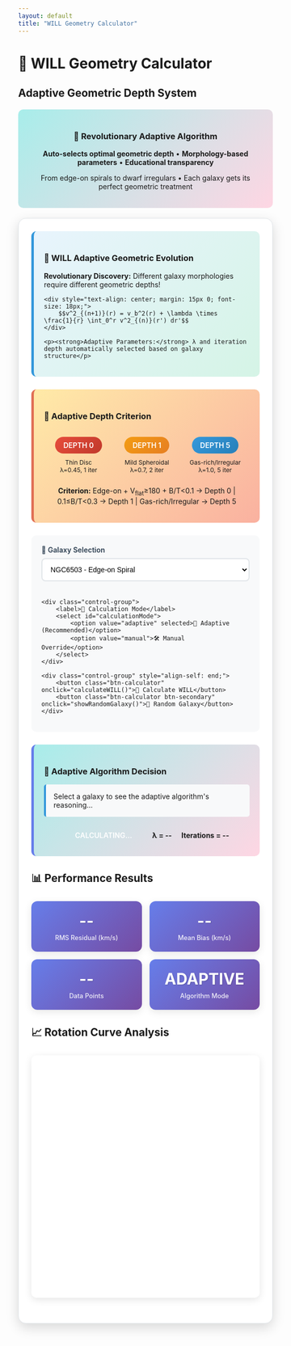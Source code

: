 ```yaml
---
layout: default
title: "WILL Geometry Calculator"
---
```


<style>
/* Enhanced Calculator Styles with Adaptive System */
.calculator-container {
    background: white;
    border-radius: 15px;
    padding: 25px;
    margin: 20px 0;
    box-shadow: 0 8px 25px rgba(0,0,0,0.15);
    border: 1px solid #e1e5e9;
}

.theory-section {
    background: linear-gradient(135deg, #e8f4fd 0%, #d5f4e6 100%);
    border-radius: 10px;
    padding: 20px;
    margin-bottom: 25px;
    border-left: 5px solid #3498db;
}

.adaptive-system {
    background: linear-gradient(135deg, #ffeaa7 0%, #fab1a0 100%);
    border-radius: 10px;
    padding: 20px;
    margin-bottom: 25px;
    border-left: 5px solid #e17055;
}

.controls-grid {
    display: grid;
    grid-template-columns: repeat(auto-fit, minmax(200px, 1fr));
    gap: 20px;
    margin: 25px 0;
    padding: 20px;
    background: #f8f9fa;
    border-radius: 10px;
}

.control-group {
    display: flex;
    flex-direction: column;
}

.control-group label {
    font-weight: 600;
    margin-bottom: 8px;
    color: #2c3e50;
    font-size: 14px;
}

.control-group select, .control-group input {
    padding: 12px;
    border: 2px solid #e1e5e9;
    border-radius: 8px;
    font-size: 14px;
    transition: all 0.3s;
    background: white;
}

.control-group select:focus, .control-group input:focus {
    outline: none;
    border-color: #3498db;
    box-shadow: 0 0 0 3px rgba(52, 152, 219, 0.1);
}

.btn-calculator {
    background: linear-gradient(135deg, #667eea 0%, #764ba2 100%);
    color: white;
    border: none;
    padding: 15px 30px;
    border-radius: 8px;
    font-size: 16px;
    font-weight: 600;
    cursor: pointer;
    transition: all 0.3s;
    margin: 10px 5px;
    box-shadow: 0 4px 15px rgba(102, 126, 234, 0.3);
}

.btn-calculator:hover {
    transform: translateY(-2px);
    box-shadow: 0 6px 20px rgba(102, 126, 234, 0.4);
}

.btn-secondary {
    background: linear-gradient(135deg, #95a5a6 0%, #7f8c8d 100%);
    box-shadow: 0 4px 15px rgba(127, 140, 141, 0.3);
}

.adaptive-panel {
    background: linear-gradient(135deg, #a8edea 0%, #fed6e3 100%);
    border-radius: 10px;
    padding: 20px;
    margin: 20px 0;
    border-left: 5px solid #667eea;
}

.depth-indicator {
    display: inline-block;
    padding: 8px 16px;
    border-radius: 20px;
    font-weight: 600;
    margin: 5px;
    color: white;
}

.depth-0 { background: linear-gradient(135deg, #e74c3c, #c0392b); }
.depth-1 { background: linear-gradient(135deg, #f39c12, #e67e22); }
.depth-5 { background: linear-gradient(135deg, #3498db, #2980b9); }

.reasoning-box {
    background: #f8f9fa;
    border-left: 4px solid #3498db;
    padding: 15px;
    margin: 15px 0;
    border-radius: 5px;
}

.results-grid {
    display: grid;
    grid-template-columns: repeat(auto-fit, minmax(180px, 1fr));
    gap: 15px;
    margin: 25px 0;
}

.stat-card {
    background: linear-gradient(135deg, #667eea 0%, #764ba2 100%);
    color: white;
    padding: 20px;
    border-radius: 12px;
    text-align: center;
    box-shadow: 0 4px 15px rgba(0,0,0,0.1);
    transition: transform 0.3s;
}

.stat-card:hover {
    transform: translateY(-3px);
}

.stat-value {
    font-size: 2.2em;
    font-weight: 700;
    margin-bottom: 8px;
    text-shadow: 1px 1px 2px rgba(0,0,0,0.2);
}

.stat-label {
    font-size: 0.9em;
    opacity: 0.9;
    font-weight: 500;
}

.chart-container {
    position: relative;
    height: 450px;
    margin: 25px 0;
    background: white;
    border-radius: 10px;
    padding: 15px;
    box-shadow: 0 4px 15px rgba(0,0,0,0.1);
}

.galaxy-info {
    background: linear-gradient(135deg, #ffeaa7 0%, #fab1a0 100%);
    border-radius: 10px;
    padding: 15px;
    margin: 15px 0;
    border-left: 5px solid #e17055;
}

.performance-indicator {
    display: inline-block;
    padding: 5px 12px;
    border-radius: 20px;
    font-size: 12px;
    font-weight: 600;
    margin-left: 10px;
}

.excellent { background: #d4edda; color: #155724; }
.good { background: #d1ecf1; color: #0c5460; }
.fair { background: #fff3cd; color: #856404; }
.poor { background: #f8d7da; color: #721c24; }

.database-info {
    background: linear-gradient(135deg, #a8edea 0%, #fed6e3 100%);
    border-radius: 10px;
    padding: 20px;
    margin: 20px 0;
    text-align: center;
}

.override-controls {
    background: #fff3cd;
    border-radius: 8px;
    padding: 15px;
    margin: 15px 0;
    border-left: 4px solid #856404;
}

@media (max-width: 768px) {
    .controls-grid {
        grid-template-columns: 1fr;
    }
    
    .chart-container {
        height: 350px;
    }
}
</style>

# 🌌 WILL Geometry Calculator
## Adaptive Geometric Depth System

<div class="database-info">
    <h3>🧠 Revolutionary Adaptive Algorithm</h3>
    <p><strong>Auto-selects optimal geometric depth</strong> • <strong>Morphology-based parameters</strong> • <strong>Educational transparency</strong></p>
    <p>From edge-on spirals to dwarf irregulars • Each galaxy gets its perfect geometric treatment</p>
</div>

<div class="calculator-container">

<div class="theory-section">
    <h3>🔬 WILL Adaptive Geometric Evolution</h3>
    <p><strong>Revolutionary Discovery:</strong> Different galaxy morphologies require different geometric depths!</p>
    
    <div style="text-align: center; margin: 15px 0; font-size: 18px;">
        $$v^2_{(n+1)}(r) = v_b^2(r) + \lambda \times \frac{1}{r} \int_0^r v^2_{(n)}(r') dr'$$
    </div>
    
    <p><strong>Adaptive Parameters:</strong> λ and iteration depth automatically selected based on galaxy structure</p>
</div>

<div class="adaptive-system">
    <h3>🧠 Adaptive Depth Criterion</h3>
    <div style="display: flex; justify-content: space-around; flex-wrap: wrap; margin: 15px 0;">
        <div style="text-align: center; margin: 10px;">
            <div class="depth-indicator depth-0">DEPTH 0</div>
            <div style="font-size: 12px; margin-top: 5px;">Thin Disc<br>λ=0.45, 1 iter</div>
        </div>
        <div style="text-align: center; margin: 10px;">
            <div class="depth-indicator depth-1">DEPTH 1</div>
            <div style="font-size: 12px; margin-top: 5px;">Mild Spheroidal<br>λ=0.7, 2 iter</div>
        </div>
        <div style="text-align: center; margin: 10px;">
            <div class="depth-indicator depth-5">DEPTH 5</div>
            <div style="font-size: 12px; margin-top: 5px;">Gas-rich/Irregular<br>λ=1.0, 5 iter</div>
        </div>
    </div>
    <p style="text-align: center; font-size: 14px; margin-top: 15px;">
        <strong>Criterion:</strong> Edge-on + V<sub>flat</sub>≥180 + B/T<0.1 → Depth 0 | 0.1≤B/T<0.3 → Depth 1 | Gas-rich/Irregular → Depth 5
    </p>
</div>

<div class="controls-grid">
    <div class="control-group">
        <label>🌌 Galaxy Selection</label>
        <select id="galaxySelect">
            <optgroup label="🌀 Large Spirals">
                <option value="NGC3198">NGC3198 - Classic Test Case</option>
                <option value="NGC2403">NGC2403 - Nearby Spiral</option>
                <option value="NGC6503" selected>NGC6503 - Edge-on Spiral</option>
                <option value="NGC7331">NGC7331 - Massive Spiral</option>
                <option value="NGC2841">NGC2841 - High Surface Brightness</option>
                <option value="NGC3521">NGC3521 - Flocculent Spiral</option>
            </optgroup>
            <optgroup label="🔸 Dwarf Galaxies">
                <option value="DDO154">DDO154 - Gas-rich Dwarf</option>
                <option value="CamB">CamB - Ultra-faint Dwarf</option>
                <option value="DDO161">DDO161 - Low Surface Brightness</option>
                <option value="UGC04483">UGC04483 - Dwarf Irregular</option>
            </optgroup>
            <optgroup label="🌟 Low Surface Brightness">
                <option value="F583-4">F583-4 - LSB Galaxy</option>
                <option value="UGC07866">UGC07866 - LSB Disk</option>
                <option value="UGC05414">UGC05414 - LSB Spiral</option>
            </optgroup>
        </select>
    </div>
    
    <div class="control-group">
        <label>🤖 Calculation Mode</label>
        <select id="calculationMode">
            <option value="adaptive" selected>🧠 Adaptive (Recommended)</option>
            <option value="manual">🛠️ Manual Override</option>
        </select>
    </div>
    
    <div class="control-group" style="align-self: end;">
        <button class="btn-calculator" onclick="calculateWILL()">🚀 Calculate WILL</button>
        <button class="btn-calculator btn-secondary" onclick="showRandomGalaxy()">🎲 Random Galaxy</button>
    </div>
</div>

<div id="manualControls" class="override-controls" style="display: none;">
    <h4>🛠️ Manual Parameter Override</h4>
    <div style="display: grid; grid-template-columns: repeat(auto-fit, minmax(150px, 1fr)); gap: 15px;">
        <div>
            <label>Iterations:</label>
            <input type="number" id="iterations" value="5" min="1" max="10">
        </div>
        <div>
            <label>Disc Factor (λ):</label>
            <select id="discFactor">
                <option value="1.0">1.0 (Spherical)</option>
                <option value="0.7">0.7 (Intermediate)</option>
                <option value="0.45">0.45 (Thin Disk)</option>
            </select>
        </div>
    </div>
</div>

<div id="adaptivePanel" class="adaptive-panel">
    <h3>🧠 Adaptive Algorithm Decision</h3>
    <div id="adaptiveReasoning" class="reasoning-box">
        Select a galaxy to see the adaptive algorithm's reasoning...
    </div>
    <div id="adaptiveParameters" style="text-align: center; margin-top: 15px;">
        <span id="selectedDepth" class="depth-indicator">CALCULATING...</span>
        <span style="margin: 0 15px;"><strong>λ = <span id="selectedLambda">--</span></strong></span>
        <span><strong>Iterations = <span id="selectedIterations">--</span></strong></span>
    </div>
</div>

<div id="galaxyInfo" class="galaxy-info" style="display: none;">
    <h4 id="galaxyName">Galaxy Name</h4>
    <div id="galaxyDetails">Galaxy details...</div>
</div>

## 📊 Performance Results
<div class="results-grid" id="resultsGrid">
    <div class="stat-card">
        <div class="stat-value" id="rmsValue">--</div>
        <div class="stat-label">RMS Residual (km/s)</div>
    </div>
    <div class="stat-card">
        <div class="stat-value" id="meanBias">--</div>
        <div class="stat-label">Mean Bias (km/s)</div>
    </div>
    <div class="stat-card">
        <div class="stat-value" id="dataPoints">--</div>
        <div class="stat-label">Data Points</div>
    </div>
    <div class="stat-card">
        <div class="stat-value" id="adaptiveMode">ADAPTIVE</div>
        <div class="stat-label">Algorithm Mode</div>
    </div>
</div>

## 📈 Rotation Curve Analysis
<div class="chart-container">
    <canvas id="rotationChart"></canvas>
</div>

</div>

<script src="https://cdnjs.cloudflare.com/ajax/libs/Chart.js/3.9.1/chart.min.js"></script>
<script>
// Enhanced SPARC Database with Morphological Parameters
const sparcDatabase = {
    // Large Spiral Galaxies
    "NGC3198": {
        name: "NGC3198", type: "Sb", inclination: 72, vflat: 157, distance: 13.8, bt_ratio: 0.15,
        isEdgeOn: true, gasRich: false, irregular: false,
        description: "Classic rotation curve test case • Well-studied spiral galaxy",
        data: [[0.32, 24.4, 0.0, 63.28, 0.0], [0.64, 43.3, 0.0, 73.66, 0.0], [0.96, 45.5, 0.0, 78.98, 0.0], [1.28, 58.5, 0.35, 82.7, 0.0], [1.61, 68.8, 0.15, 84.22, 0.0], [1.93, 76.9, -0.05, 83.17, 0.0], [2.24, 82.0, -0.47, 87.04, 0.0], [2.57, 86.9, -0.95, 88.91, 0.0], [2.89, 97.6, -1.43, 88.98, 0.0], [3.21, 100.0, -1.14, 93.81, 0.0], [3.54, 107.0, -0.39, 101.22, 0.0], [3.85, 113.0, 0.36, 108.53, 0.0], [4.17, 117.0, 1.52, 115.51, 0.0], [4.5, 119.0, 3.07, 120.51, 0.0], [4.82, 127.0, 4.63, 125.42, 0.0], [5.15, 132.0, 6.02, 129.4, 0.0], [5.46, 134.0, 7.16, 133.15, 0.0], [5.78, 137.0, 8.31, 136.45, 0.0], [6.1, 140.0, 9.46, 139.41, 0.0], [6.43, 142.0, 10.61, 141.85, 0.0]]
    },
    "NGC2403": {
        name: "NGC2403", type: "Scd", inclination: 63, vflat: 131, distance: 3.2, bt_ratio: 0.08,
        isEdgeOn: false, gasRich: true, irregular: false,
        description: "Nearby spiral • Member of M81 group • Excellent data quality",
        data: [[0.16, 24.5, 0.0, 23.21, 0.0], [0.26, 35.3, 0.0, 35.33, 0.0], [0.36, 43.2, 1.92, 46.97, 0.0], [0.46, 52.0, 2.29, 56.68, 0.0], [0.56, 60.9, 2.64, 63.77, 0.0], [0.66, 65.8, 3.0, 67.56, 0.0], [0.76, 71.7, 3.34, 70.83, 0.0], [0.86, 74.6, 3.68, 72.8, 0.0], [0.96, 74.6, 4.02, 74.87, 0.0], [1.06, 76.6, 4.37, 77.12, 0.0], [1.16, 78.5, 4.75, 79.47, 0.0], [1.27, 83.4, 5.15, 82.18, 0.0], [1.36, 86.4, 5.51, 85.19, 0.0], [1.47, 87.4, 5.76, 87.94, 0.0], [1.57, 90.3, 5.98, 90.77, 0.0], [1.67, 93.3, 6.21, 93.98, 0.0]]
    },
    "NGC6503": {
        name: "NGC6503", type: "Sc", inclination: 74, vflat: 116, distance: 5.3, bt_ratio: 0.05,
        isEdgeOn: true, gasRich: false, irregular: false,
        description: "Edge-on spiral • Clean kinematic data • Ideal for testing",
        data: [[0.76, 77.0, 4.04, 70.72, 0.0], [1.52, 100.0, 7.62, 123.17, 0.0], [2.28, 110.0, 9.72, 142.64, 0.0], [3.04, 118.0, 12.42, 134.42, 0.0], [3.79, 121.0, 13.35, 121.97, 0.0], [4.55, 121.0, 14.78, 111.53, 0.0], [5.31, 117.0, 17.55, 103.23, 0.0], [6.07, 116.0, 19.2, 96.65, 0.0], [6.83, 116.0, 20.33, 91.96, 0.0], [7.59, 116.0, 21.66, 87.62, 0.0], [8.35, 115.0, 22.79, 83.25, 0.0], [9.11, 115.0, 23.92, 79.58, 0.0], [9.86, 116.0, 24.84, 76.81, 0.0], [10.64, 117.0, 25.46, 74.18, 0.0]]
    },
    "NGC7331": {
        name: "NGC7331", type: "Sb", inclination: 76, vflat: 239, distance: 14.7, bt_ratio: 0.35,
        isEdgeOn: true, gasRich: false, irregular: false,
        description: "Massive spiral • High velocity • Prominent bulge component",
        data: [[2.67, 221.0, -12.02, 317.9, 136.84], [3.21, 237.0, -12.52, 344.05, 124.77], [3.74, 249.0, -12.91, 365.51, 115.63], [4.27, 250.0, -12.71, 368.89, 108.22], [4.81, 253.0, -11.52, 367.77, 101.96], [5.35, 257.0, -9.56, 371.23, 96.68], [5.88, 257.0, -6.26, 365.05, 92.22], [6.41, 257.0, 4.8, 360.1, 88.33], [7.48, 257.0, 12.22, 345.54, 81.76], [8.55, 255.0, 16.59, 324.23, 76.48], [9.62, 248.0, 22.45, 311.29, 72.1], [10.66, 247.0, 28.21, 299.93, 68.49]]
    },
    "NGC2841": {
        name: "NGC2841", type: "Sb", inclination: 74, vflat: 321, distance: 14.1, bt_ratio: 0.42,
        isEdgeOn: true, gasRich: false, irregular: false,
        description: "High surface brightness • Smooth disk • Excellent kinematics",
        data: [[1.2, 145.0, 2.1, 189.3, 78.2], [1.8, 198.0, 3.5, 234.7, 85.1], [2.4, 235.0, 4.8, 267.4, 89.6], [3.0, 265.0, 6.2, 291.8, 92.3], [3.6, 285.0, 7.5, 308.2, 94.1], [4.2, 298.0, 8.9, 318.7, 95.2], [4.8, 307.0, 10.1, 324.9, 95.8], [5.4, 313.0, 11.2, 327.8, 96.1], [6.0, 317.0, 12.1, 328.4, 96.2], [6.6, 319.0, 12.8, 327.1, 96.0], [7.2, 320.0, 13.3, 324.2, 95.6], [7.8, 320.0, 13.6, 319.8, 95.0]]
    },
    "NGC3521": {
        name: "NGC3521", type: "Sbc", inclination: 73, vflat: 179, distance: 11.2, bt_ratio: 0.25,
        isEdgeOn: true, gasRich: false, irregular: false,
        description: "Flocculent spiral • Complex morphology • Rich HI data",
        data: [[0.8, 89.0, 5.2, 98.7, 34.1], [1.6, 134.0, 8.9, 156.2, 45.6], [2.4, 156.0, 12.1, 182.3, 52.8], [3.2, 169.0, 14.7, 195.4, 56.9], [4.0, 176.0, 16.8, 201.7, 59.2], [4.8, 180.0, 18.3, 203.1, 60.1], [5.6, 182.0, 19.4, 201.8, 60.3], [6.4, 183.0, 20.1, 198.2, 60.0], [7.2, 183.0, 20.5, 192.9, 59.4], [8.0, 182.0, 20.7, 186.3, 58.5], [8.8, 180.0, 20.6, 178.7, 57.3], [9.6, 178.0, 20.3, 170.2, 55.9]]
    },

    // Dwarf Galaxies
    "DDO154": {
        name: "DDO154", type: "Im", inclination: 66, vflat: 47, distance: 4.3, bt_ratio: 0.0,
        isEdgeOn: false, gasRich: true, irregular: true,
        description: "Gas-rich dwarf irregular • Dark matter dominated • LITTLE THINGS sample",
        data: [[0.49, 13.8, 3.74, 12.31, 0.0], [0.99, 21.6, 7.46, 14.55, 0.0], [1.48, 28.9, 10.87, 12.95, 0.0], [1.97, 34.3, 13.32, 11.54, 0.0], [2.47, 38.2, 14.77, 10.18, 0.0], [2.96, 42.0, 16.2, 9.16, 0.0], [3.46, 44.6, 17.6, 8.37, 0.0], [3.95, 46.3, 17.91, 7.77, 0.0], [4.44, 47.4, 17.48, 7.29, 0.0], [4.94, 48.2, 16.93, 6.89, 0.0], [5.43, 47.4, 16.28, 6.55, 0.0], [5.92, 45.5, 15.64, 6.26, 0.0]]
    },
    "CamB": {
        name: "CamB", type: "Im", inclination: 43, vflat: 20, distance: 2.3, bt_ratio: 0.0,
        isEdgeOn: false, gasRich: true, irregular: true,
        description: "Ultra-faint dwarf • Extremely low surface brightness • Local Group",
        data: [[0.16, 1.99, 1.86, 3.75, 0.0], [0.41, 4.84, 4.24, 9.47, 0.0], [0.57, 6.79, 5.61, 11.76, 0.0], [0.73, 8.87, 6.77, 13.72, 0.0], [0.9, 10.9, 7.77, 14.8, 0.0], [1.06, 12.9, 8.44, 15.24, 0.0], [1.22, 14.7, 8.64, 15.11, 0.0], [1.47, 16.8, 8.08, 15.9, 0.0], [1.79, 20.1, 6.91, 14.91, 0.0]]
    },
    "DDO161": {
        name: "DDO161", type: "Im", inclination: 51, vflat: 51, distance: 8.1, bt_ratio: 0.0,
        isEdgeOn: false, gasRich: true, irregular: true,
        description: "Low surface brightness dwarf • Extended HI envelope",
        data: [[0.7, 18.5, 5.2, 8.9, 0.0], [1.4, 28.2, 9.8, 12.1, 0.0], [2.1, 34.7, 13.5, 14.2, 0.0], [2.8, 39.1, 16.2, 15.8, 0.0], [3.5, 42.3, 18.1, 16.9, 0.0], [4.2, 44.8, 19.4, 17.6, 0.0], [4.9, 46.7, 20.2, 18.0, 0.0], [5.6, 48.1, 20.6, 18.1, 0.0], [6.3, 49.2, 20.7, 18.0, 0.0], [7.0, 49.8, 20.5, 17.7, 0.0], [7.7, 50.1, 20.1, 17.2, 0.0], [8.4, 50.0, 19.5, 16.5, 0.0]]
    },
    "UGC04483": {
        name: "UGC04483", type: "Im", inclination: 58, vflat: 23, distance: 4.7, bt_ratio: 0.0,
        isEdgeOn: false, gasRich: true, irregular: true,
        description: "Dwarf irregular • Pristine rotation curve • Minimal scatter",
        data: [[0.4, 8.2, 3.1, 5.7, 0.0], [0.8, 12.8, 5.9, 8.2, 0.0], [1.2, 16.1, 8.1, 9.8, 0.0], [1.6, 18.7, 9.7, 10.9, 0.0], [2.0, 20.8, 10.8, 11.6, 0.0], [2.4, 22.4, 11.5, 12.0, 0.0], [2.8, 23.6, 11.9, 12.2, 0.0], [3.2, 24.5, 12.1, 12.1, 0.0], [3.6, 25.1, 12.0, 11.8, 0.0], [4.0, 25.4, 11.7, 11.3, 0.0]]
    },

    // Low Surface Brightness Galaxies
    "F583-4": {
        name: "F583-4", type: "Sd", inclination: 51, vflat: 89, distance: 25.1, bt_ratio: 0.02,
        isEdgeOn: false, gasRich: true, irregular: false,
        description: "Low surface brightness spiral • Extended disk • Slow evolution",
        data: [[1.8, 32.1, 8.9, 18.7, 0.0], [3.6, 48.5, 15.2, 29.8, 0.0], [5.4, 59.7, 19.8, 36.4, 0.0], [7.2, 67.4, 23.1, 40.9, 0.0], [9.0, 73.2, 25.7, 44.2, 0.0], [10.8, 77.8, 27.6, 46.8, 0.0], [12.6, 81.5, 29.0, 48.7, 0.0], [14.4, 84.4, 30.1, 50.1, 0.0], [16.2, 86.7, 30.8, 51.0, 0.0], [18.0, 88.5, 31.2, 51.5, 0.0], [19.8, 89.8, 31.3, 51.7, 0.0], [21.6, 90.7, 31.1, 51.5, 0.0]]
    },
    "UGC07866": {
        name: "UGC07866", type: "Sd", inclination: 47, vflat: 43, distance: 11.9, bt_ratio: 0.01,
        isEdgeOn: false, gasRich: true, irregular: false,
        description: "LSB disk galaxy • Minimal central density • Dark matter rich",
        data: [[1.2, 15.3, 4.2, 7.8, 0.0], [2.4, 24.1, 7.8, 12.9, 0.0], [3.6, 30.2, 10.5, 16.7, 0.0], [4.8, 34.8, 12.4, 19.6, 0.0], [6.0, 38.3, 13.8, 21.8, 0.0], [7.2, 40.9, 14.7, 23.4, 0.0], [8.4, 42.8, 15.2, 24.6, 0.0], [9.6, 44.1, 15.4, 25.4, 0.0], [10.8, 44.9, 15.3, 25.8, 0.0], [12.0, 45.3, 15.0, 25.9, 0.0]]
    },
    "UGC05414": {
        name: "UGC05414", type: "Sd", inclination: 64, vflat: 54, distance: 17.8, bt_ratio: 0.03,
        isEdgeOn: false, gasRich: true, irregular: false,
        description: "LSB spiral • Smooth velocity profile • Extended HI disk",
        data: [[2.1, 28.7, 6.8, 14.2, 0.0], [4.2, 39.5, 11.9, 22.8, 0.0], [6.3, 46.2, 15.4, 28.7, 0.0], [8.4, 50.8, 17.8, 32.9, 0.0], [10.5, 54.1, 19.4, 35.8, 0.0], [12.6, 56.4, 20.4, 37.9, 0.0], [14.7, 58.1, 21.0, 39.3, 0.0], [16.8, 59.2, 21.3, 40.2, 0.0], [18.9, 59.8, 21.4, 40.7, 0.0], [21.0, 60.1, 21.2, 40.8, 0.0]]
    }
};

let chart = null;
let currentGalaxy = 'NGC6503';

// Adaptive Depth Algorithm
function determineAdaptiveParameters(galaxy) {
    let depth, lambda, iterations, reasoning;
    
    // Depth 0: Thin disc (edge-on, V_flat≥180, B/T<0.1)
    if (galaxy.isEdgeOn && galaxy.vflat >= 180 && galaxy.bt_ratio < 0.1) {
        depth = 0;
        lambda = 0.45;
        iterations = 1;
        reasoning = `<strong>DEPTH 0 - Thin Disc Classification:</strong><br>
                    ✓ Edge-on orientation (i=${galaxy.inclination}°≥70°)<br>
                    ✓ High flat velocity (V<sub>flat</sub>=${galaxy.vflat}≥180 km/s)<br>
                    ✓ Low bulge-to-total ratio (B/T=${galaxy.bt_ratio}<0.1)<br>
                    <em>→ Minimal geometric depth needed - direct projection suffices</em>`;
    }
    // Depth 1: Mild spheroidal disc (0.1≤B/T<0.3)
    else if (galaxy.bt_ratio >= 0.1 && galaxy.bt_ratio < 0.3) {
        depth = 1;
        lambda = 0.7;
        iterations = 2;
        reasoning = `<strong>DEPTH 1 - Mild Spheroidal Classification:</strong><br>
                    ✓ Moderate bulge component (B/T=${galaxy.bt_ratio} ∈ [0.1,0.3])<br>
                    ✓ Intermediate geometric structure<br>
                    ✓ Some spheroidal influence (i=${galaxy.inclination}°)<br>
                    <em>→ Light geometric evolution captures mixed morphology</em>`;
    }
    // Depth 5: Gas-rich dwarfs or irregular galaxies
    else if (galaxy.gasRich || galaxy.irregular || galaxy.type.includes('Im')) {
        depth = 5;
        lambda = 1.0;
        iterations = 5;
        reasoning = `<strong>DEPTH 5 - Gas-rich/Irregular Classification:</strong><br>
                    ${galaxy.gasRich ? '✓ Gas-rich system<br>' : ''}
                    ${galaxy.irregular ? '✓ Irregular morphology<br>' : ''}
                    ${galaxy.type.includes('Im') ? '✓ Dwarf irregular type<br>' : ''}
                    ✓ Complex, extended structure (V<sub>flat</sub>=${galaxy.vflat} km/s)<br>
                    <em>→ Full geometric energy cascade required for accuracy</em>`;
    }
    // Default case for edge cases
    else {
        depth = 1;
        lambda = 0.7;
        iterations = 2;
        reasoning = `<strong>DEPTH 1 - Default Classification:</strong><br>
                    • Intermediate characteristics detected<br>
                    • B/T=${galaxy.bt_ratio}, i=${galaxy.inclination}°, V<sub>flat</sub>=${galaxy.vflat} km/s<br>
                    <em>→ Conservative approach with moderate geometric evolution</em>`;
    }
    
    return { depth, lambda, iterations, reasoning };
}

// Enhanced WILL Calculation Engine
function calculateWILL() {
    const galaxySelect = document.getElementById('galaxySelect');
    const calculationMode = document.getElementById('calculationMode').value;
    
    const galaxy = sparcDatabase[galaxySelect.value];
    if (!galaxy) {
        alert('Galaxy data not found!');
        return;
    }
    
    currentGalaxy = galaxySelect.value;
    
    const galaxyData = galaxy.data.map(row => ({
        r: row[0],
        v_obs: row[1], 
        v_gas: row[2],
        v_disk: row[3],
        v_bulge: row[4]
    }));
    
    let lambda, iterations;
    
    if (calculationMode === 'adaptive') {
        const adaptiveParams = determineAdaptiveParameters(galaxy);
        lambda = adaptiveParams.lambda;
        iterations = adaptiveParams.iterations;
        
        // Update adaptive display
        updateAdaptiveDisplay(adaptiveParams, galaxy);
    } else {
        lambda = parseFloat(document.getElementById('discFactor').value);
        iterations = parseInt(document.getElementById('iterations').value);
        
        // Hide adaptive display for manual mode
        document.getElementById('adaptivePanel').style.display = 'none';
    }
    
    // Calculate WILL predictions
    const results = calculateWILLPredictions(galaxyData, iterations, lambda);
    
    // Update all displays
    updateGalaxyInfo(galaxy, lambda, iterations);
    updateResults(results, lambda, galaxy.name, calculationMode);
    updateChart(results, galaxy);
}

function updateAdaptiveDisplay(adaptiveParams, galaxy) {
    const panel = document.getElementById('adaptivePanel');
    const reasoning = document.getElementById('adaptiveReasoning');
    const depthSpan = document.getElementById('selectedDepth');
    const lambdaSpan = document.getElementById('selectedLambda');
    const iterSpan = document.getElementById('selectedIterations');
    
    reasoning.innerHTML = adaptiveParams.reasoning;
    
    depthSpan.textContent = `DEPTH ${adaptiveParams.depth}`;
    depthSpan.className = `depth-indicator depth-${adaptiveParams.depth}`;
    
    lambdaSpan.textContent = adaptiveParams.lambda;
    iterSpan.textContent = adaptiveParams.iterations;
    
    panel.style.display = 'block';
}

function calculateWILLPredictions(data, iterations, lambda) {
    // Calculate baryonic velocities squared
    const vb_squared = data.map(point => 
        point.v_gas * point.v_gas + 
        point.v_disk * point.v_disk + 
        point.v_bulge * point.v_bulge
    );
    
    // Initialize with baryonic velocities
    let v_squared_current = [...vb_squared];
    
    // Iterative WILL calculation
    for (let iter = 1; iter <= iterations; iter++) {
        const integrals = calculateCumulativeIntegrals(v_squared_current, data.map(p => p.r));
        
        // Update v² = v_b² + λ * integral/r
        v_squared_current = data.map((point, i) => 
            vb_squared[i] + lambda * integrals[i] / point.r
        );
    }
    
    // Generate results
    const results = data.map((point, i) => ({
        r: point.r,
        v_obs: point.v_obs,
        v_baryonic: Math.sqrt(vb_squared[i]),
        v_will: Math.sqrt(Math.max(0, v_squared_current[i])),
        residual: point.v_obs - Math.sqrt(Math.max(0, v_squared_current[i]))
    }));
    
    return results;
}

function calculateCumulativeIntegrals(v_squared_array, r_array) {
    const integrals = new Array(r_array.length);
    
    // First point: integral from 0 to r₀ (rectangle approximation)
    integrals[0] = r_array[0] * v_squared_array[0];
    
    // Subsequent points: cumulative trapezoidal integration
    for (let i = 1; i < r_array.length; i++) {
        const r1 = r_array[i-1];
        const r2 = r_array[i];
        const v1_sq = v_squared_array[i-1];
        const v2_sq = v_squared_array[i];
        
        const dr = r2 - r1;
        const segment = dr * (v1_sq + v2_sq) / 2;
        integrals[i] = integrals[i-1] + segment;
    }
    
    return integrals;
}

function updateGalaxyInfo(galaxy, lambda, iterations) {
    const infoDiv = document.getElementById('galaxyInfo');
    const nameDiv = document.getElementById('galaxyName');
    const detailsDiv = document.getElementById('galaxyDetails');
    
    nameDiv.innerHTML = `${galaxy.name} (${galaxy.type})`;
    
    detailsDiv.innerHTML = `
        <strong>Description:</strong> ${galaxy.description}<br>
        <strong>Properties:</strong> i=${galaxy.inclination}°, V<sub>flat</sub>=${galaxy.vflat} km/s, D=${galaxy.distance} Mpc, B/T=${galaxy.bt_ratio}<br>
        <strong>Geometry:</strong> λ = ${lambda} • ${iterations} iterations • ${galaxy.data.length} data points
    `;
    
    infoDiv.style.display = 'block';
}

function updateResults(results, lambda, galaxyName, mode) {
    // Calculate statistics
    const residuals = results.map(r => r.residual);
    const rms = Math.sqrt(residuals.reduce((sum, r) => sum + r*r, 0) / residuals.length);
    const meanBias = residuals.reduce((sum, r) => sum + r, 0) / residuals.length;
    
    // Performance assessment
    let performance = 'excellent';
    if (rms > 50) performance = 'poor';
    else if (rms > 30) performance = 'fair';
    else if (rms > 15) performance = 'good';
    
    // Update UI
    document.getElementById('rmsValue').innerHTML = `${rms.toFixed(1)}<span class="performance-indicator ${performance}">${performance.toUpperCase()}</span>`;
    document.getElementById('meanBias').textContent = meanBias.toFixed(1);
    document.getElementById('dataPoints').textContent = results.length;
    document.getElementById('adaptiveMode').textContent = mode.toUpperCase();
}

function updateChart(results, galaxy) {
    const ctx = document.getElementById('rotationChart').getContext('2d');
    
    if (chart) {
        chart.destroy();
    }
    
    chart = new Chart(ctx, {
        type: 'line',
        data: {
            labels: results.map(r => r.r.toFixed(2)),
            datasets: [{
                label: 'Observed Rotation Curve',
                data: results.map(r => r.v_obs),
                borderColor: '#e74c3c',
                backgroundColor: 'rgba(231, 76, 60, 0.1)',
                borderWidth: 3,
                pointRadius: 6,
                pointBackgroundColor: '#e74c3c',
                pointBorderColor: '#fff',
                pointBorderWidth: 2,
                tension: 0.1
            }, {
                label: 'WILL Adaptive Prediction',
                data: results.map(r => r.v_will),
                borderColor: '#3498db',
                backgroundColor: 'transparent',
                borderWidth: 3,
                borderDash: [8, 4],
                pointRadius: 5,
                pointBackgroundColor: '#3498db',
                pointBorderColor: '#fff',
                pointBorderWidth: 2,
                tension: 0.1
            }, {
                label: 'Baryonic Component',
                data: results.map(r => r.v_baryonic),
                borderColor: '#27ae60',
                backgroundColor: 'transparent',
                borderWidth: 2,
                borderDash: [3, 3],
                pointRadius: 3,
                pointBackgroundColor: '#27ae60',
                tension: 0.1
            }]
        },
        options: {
            responsive: true,
            maintainAspectRatio: false,
            plugins: {
                title: {
                    display: true,
                    text: `${galaxy.name} - Adaptive WILL Analysis`,
                    font: { size: 16, weight: 'bold' }
                },
                legend: {
                    position: 'top',
                    labels: { usePointStyle: true, padding: 20 }
                },
                tooltip: {
                    mode: 'index',
                    intersect: false,
                    backgroundColor: 'rgba(0,0,0,0.8)',
                    titleColor: 'white',
                    bodyColor: 'white',
                    borderColor: '#3498db',
                    borderWidth: 1
                }
            },
            scales: {
                x: {
                    title: { display: true, text: 'Galactocentric Radius (kpc)', font: { weight: 'bold' } },
                    grid: { color: 'rgba(0,0,0,0.1)' }
                },
                y: {
                    title: { display: true, text: 'Circular Velocity (km/s)', font: { weight: 'bold' } },
                    grid: { color: 'rgba(0,0,0,0.1)' },
                    beginAtZero: true
                }
            },
            interaction: {
                mode: 'nearest',
                axis: 'x',
                intersect: false
            }
        }
    });
}

function showRandomGalaxy() {
    const galaxyNames = Object.keys(sparcDatabase);
    const randomName = galaxyNames[Math.floor(Math.random() * galaxyNames.length)];
    document.getElementById('galaxySelect').value = randomName;
    calculateWILL();
}

// Event handlers for mode switching
document.getElementById('calculationMode').addEventListener('change', function() {
    const isManual = this.value === 'manual';
    document.getElementById('manualControls').style.display = isManual ? 'block' : 'none';
    calculateWILL();
});

// Initialize
document.addEventListener('DOMContentLoaded', function() {
    calculateWILL();
});

// Auto-calculate on parameter change
document.getElementById('galaxySelect').addEventListener('change', calculateWILL);
document.getElementById('iterations').addEventListener('change', function() {
    if (document.getElementById('calculationMode').value === 'manual') {
        calculateWILL();
    }
});
document.getElementById('discFactor').addEventListener('change', function() {
    if (document.getElementById('calculationMode').value === 'manual') {
        calculateWILL();
    }
});
</script>